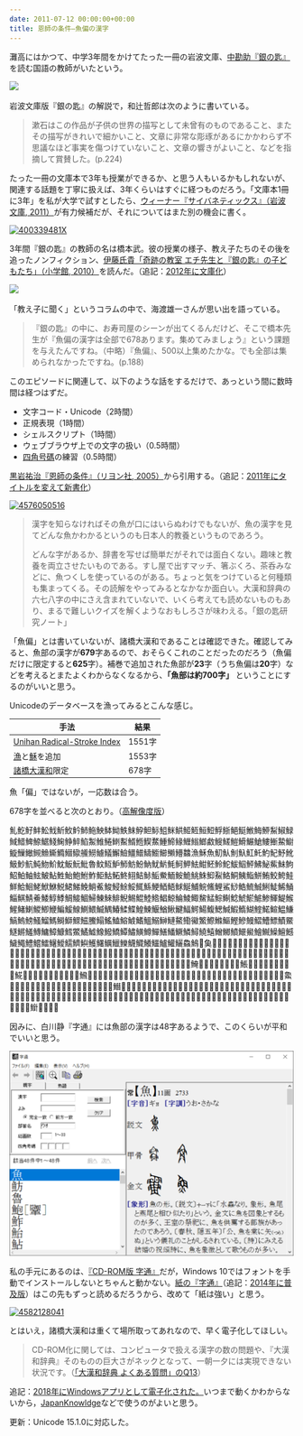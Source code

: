 ```yaml
---
date: 2011-07-12 00:00:00+00:00
title: 恩師の条件—魚偏の漢字
---
```


灘高にはかつて、中学3年間をかけてたった一冊の岩波文庫、[中勘助『銀の匙』](http://www.amazon.co.jp/exec/obidos/ASIN/4003105117)を読む国語の教師がいたという。

[![](http://ec2.images-amazon.com/images/I/5136JR5RNSL._SL160_.jpg)](http://www.amazon.co.jp/exec/obidos/ASIN/4003105117)

岩波文庫版『銀の匙』の解説で，和辻哲郎は次のように書いている。

> 漱石はこの作品が子供の世界の描写として未曾有のものであること、またその描写がきれいで細かいこと、文章に非常な彫琢があるにかかわらず不思議なほど事実を傷つけていないこと、文章の響きがよいこと、などを指摘して賞賛した。(p.224)

たった一冊の文庫本で3年も授業ができるか、と思う人もいるかもしれないが、関連する話題を丁寧に扱えば、3年くらいはすぐに経つものだろう。「文庫本1冊に3年」を私が大学で試すとしたら、[ウィーナー『サイバネティックス』（岩波文庫, 2011）](http://www.amazon.co.jp/exec/obidos/ASIN/400339481X)が有力候補だが、それについてはまた別の機会に書く。

[![400339481X](http://ecx.images-amazon.com/images/I/51DWuN12dfL._SL160_.jpg)](http://www.amazon.co.jp/exec/obidos/ASIN/400339481X)

3年間『銀の匙』の教師の名は橋本武。彼の授業の様子、教え子たちのその後を追ったノンフィクション、[伊藤氏貴「奇跡の教室 エチ先生と『銀の匙』の子どもたち」（小学館, 2010）](http://www.amazon.co.jp/exec/obidos/ASIN/4093881634)を読んだ。（追記：[2012年に文庫化](http://www.amazon.co.jp/gp/product/4094087737/)）

[![](http://ec2.images-amazon.com/images/I/51RsYf-pFJL._SL160_.jpg)](http://www.amazon.co.jp/exec/obidos/ASIN/4093881634)

「教え子に聞く」というコラムの中で、海渡雄一さんが思い出を語っている。

> 『銀の匙』の中に、お寿司屋のシーンが出てくるんだけど、そこで橋本先生が『魚偏の漢字は全部で678あります。集めてみましょう』という課題を与えたんですね。（中略）『魚偏』、500以上集めたかな。でも全部は集められなかったですね。(p.188)

このエピソードに関連して、以下のような話をするだけで、あっという間に数時間は経つはずだ。

- 文字コード・Unicode（2時間）
- 正規表現（1時間）
- シェルスクリプト（1時間）
- ウェブブラウザ上での文字の扱い（0.5時間）
- [四角号碼](http://www.unicode.org/reports/tr38/index.html#kFourCornerCode)の練習（0.5時間）

[黒岩祐治『恩師の条件』（リヨン社, 2005）](http://www.amazon.co.jp/exec/obidos/ASIN/4576050516/)から引用する。（追記：[2011年にタイトルを変えて新書化](http://www.amazon.co.jp/gp/product/4121503945/)）

[![4576050516](http://ec2.images-amazon.com/images/I/41E88D2B5FL._SL160_.jpg)](http://www.amazon.co.jp/exec/obidos/ASIN/4576050516/)

> 漢字を知らなければその魚が口にはいらぬわけでもないが、魚の漢字を見てどんな魚かわかるというのも日本人的教養というものであろう。
> 
> どんな字があるか、辞書を写せば簡単だがそれでは面白くない。趣味と教養を両立させたいものである。すし屋で出すマッチ、箸ぶくろ、茶呑みなどに、魚つくしを使っているのがある。ちょっと気をつけていると何種類も集まってくる。その読解をやってみるとなかなか面白い。大漢和辞典の六七八字の中にさえ含まれていないで、いくら考えても読めないものもあり、まるで難しいクイズを解くようなおもしろさが味わえる。「銀の匙研究ノート」

「魚偏」とは書いていないが、諸橋大漢和であることは確認できた。確認してみると、魚部の漢字が**679**字あるので、おそらくこれのことだったのだろう（魚偏だけに限定すると**625**字）。補巻で追加された魚部が**23**字（うち魚偏は**20**字）などを考えるとまたよくわからなくなるから、**「魚部は約700字」** ということにするのがいいと思う。

Unicodeのデータベースを漁ってみるとこんな感じ。

手法|結果
---|---
[Unihan Radical-Stroke Index](https://www.unicode.org/cgi-bin/UnihanRSIndex.pl?minstrokes=0&maxstrokes=100&submit=Submit&radical=195)|1551字
[漁](https://www.unicode.org/cgi-bin/GetUnihanData.pl?codepoint=6f01)と[穌](https://www.unicode.org/cgi-bin/GetUnihanData.pl?codepoint=7a4c)を追加|1553字
[諸橋大漢和](https://www.unicode.org/reports/tr38/index.html#kMorohashi)限定|678字

魚「偏」ではないが，一応数は合う。

678字を並べると次のとおり。（[高解像度版](https://gist.github.com/taroyabuki/5ea4b002f14c5a77da4569fdbd4b1cc6)）

&#x4C32;&#x4C34;&#x4C35;&#x4C37;&#x4C38;&#x4C39;&#x4C3A;&#x4C3B;&#x4C3C;&#x4C3D;&#x4C3F;&#x4C40;&#x4C41;&#x4C42;&#x4C43;&#x4C45;&#x4C46;&#x4C47;&#x4C48;&#x4C49;&#x4C4A;&#x4C4B;&#x4C4C;&#x4C4D;&#x4C4E;&#x4C4F;&#x4C50;&#x4C51;&#x4C52;&#x4C53;&#x4C54;&#x4C55;&#x4C56;&#x4C58;&#x4C59;&#x4C5A;&#x4C5B;&#x4C5C;&#x4C5D;&#x4C5E;&#x4C5F;&#x4C60;&#x4C61;&#x4C62;&#x4C63;&#x4C64;&#x4C65;&#x4C66;&#x4C67;&#x4C68;&#x4C6B;&#x4C6C;&#x4C6D;&#x4C6E;&#x4C6F;&#x4C70;&#x4C71;&#x4C72;&#x4C73;&#x4C75;&#x4C76;&#x4C77;&#x4C78;&#x4C79;&#x4C7A;&#x4C7B;&#x4C7C;&#x4C7D;&#x4C7E;&#x4C7F;&#x4C80;&#x4C81;&#x4C82;&#x4C83;&#x4C84;&#x4C85;&#x4C86;&#x4C89;&#x4C8A;&#x4C8B;&#x4C8C;&#x4C8D;&#x4C8F;&#x4C90;&#x4C91;&#x4C92;&#x4C93;&#x4C94;&#x4C95;&#x4C96;&#x4C97;&#x4C99;&#x4C9A;&#x4C9B;&#x4C9C;&#x6F01;&#x7A4C;&#x9B5A;&#x9B5B;&#x9B5C;&#x9B5D;&#x9B5E;&#x9B5F;&#x9B60;&#x9B61;&#x9B62;&#x9B63;&#x9B64;&#x9B65;&#x9B66;&#x9B67;&#x9B68;&#x9B69;&#x9B6A;&#x9B6B;&#x9B6C;&#x9B6D;&#x9B6E;&#x9B6F;&#x9B70;&#x9B71;&#x9B72;&#x9B73;&#x9B74;&#x9B75;&#x9B76;&#x9B77;&#x9B78;&#x9B79;&#x9B7A;&#x9B7B;&#x9B7C;&#x9B7D;&#x9B7E;&#x9B7F;&#x9B80;&#x9B81;&#x9B82;&#x9B83;&#x9B84;&#x9B85;&#x9B86;&#x9B87;&#x9B88;&#x9B89;&#x9B8A;&#x9B8B;&#x9B8C;&#x9B8D;&#x9B8E;&#x9B8F;&#x9B90;&#x9B91;&#x9B92;&#x9B93;&#x9B94;&#x9B95;&#x9B96;&#x9B97;&#x9B99;&#x9B9A;&#x9B9B;&#x9B9C;&#x9B9D;&#x9B9E;&#x9B9F;&#x9BA0;&#x9BA1;&#x9BA2;&#x9BA3;&#x9BA4;&#x9BA5;&#x9BA6;&#x9BA7;&#x9BA8;&#x9BA9;&#x9BAA;&#x9BAB;&#x9BAC;&#x9BAD;&#x9BAE;&#x9BAF;&#x9BB0;&#x9BB1;&#x9BB2;&#x9BB4;&#x9BB5;&#x9BB6;&#x9BB7;&#x9BB8;&#x9BB9;&#x9BBA;&#x9BBB;&#x9BBC;&#x9BBD;&#x9BBE;&#x9BBF;&#x9BC0;&#x9BC1;&#x9BC2;&#x9BC3;&#x9BC4;&#x9BC5;&#x9BC6;&#x9BC7;&#x9BC8;&#x9BC9;&#x9BCA;&#x9BCB;&#x9BCC;&#x9BCD;&#x9BCE;&#x9BCF;&#x9BD0;&#x9BD1;&#x9BD2;&#x9BD4;&#x9BD5;&#x9BD6;&#x9BD7;&#x9BD8;&#x9BD9;&#x9BDA;&#x9BDB;&#x9BDC;&#x9BDD;&#x9BDE;&#x9BDF;&#x9BE0;&#x9BE1;&#x9BE2;&#x9BE3;&#x9BE4;&#x9BE5;&#x9BE6;&#x9BE7;&#x9BE8;&#x9BE9;&#x9BEA;&#x9BEB;&#x9BEC;&#x9BED;&#x9BEE;&#x9BEF;&#x9BF0;&#x9BF1;&#x9BF2;&#x9BF3;&#x9BF5;&#x9BF6;&#x9BF7;&#x9BF8;&#x9BF9;&#x9BFA;&#x9BFB;&#x9BFC;&#x9BFD;&#x9BFE;&#x9BFF;&#x9C00;&#x9C01;&#x9C02;&#x9C03;&#x9C04;&#x9C05;&#x9C06;&#x9C07;&#x9C08;&#x9C09;&#x9C0A;&#x9C0B;&#x9C0C;&#x9C0D;&#x9C0E;&#x9C0F;&#x9C10;&#x9C11;&#x9C12;&#x9C13;&#x9C14;&#x9C15;&#x9C16;&#x9C17;&#x9C18;&#x9C19;&#x9C1A;&#x9C1B;&#x9C1C;&#x9C1D;&#x9C1E;&#x9C1F;&#x9C20;&#x9C21;&#x9C22;&#x9C23;&#x9C24;&#x9C25;&#x9C26;&#x9C27;&#x9C28;&#x9C29;&#x9C2A;&#x9C2B;&#x9C2C;&#x9C2D;&#x9C2E;&#x9C2F;&#x9C30;&#x9C31;&#x9C32;&#x9C33;&#x9C34;&#x9C35;&#x9C36;&#x9C37;&#x9C38;&#x9C39;&#x9C3A;&#x9C3B;&#x9C3C;&#x9C3D;&#x9C3E;&#x9C3F;&#x9C40;&#x9C41;&#x9C42;&#x9C43;&#x9C44;&#x9C45;&#x9C46;&#x9C47;&#x9C48;&#x9C49;&#x9C4A;&#x9C4B;&#x9C4C;&#x9C4D;&#x9C4E;&#x9C4F;&#x9C50;&#x9C51;&#x9C52;&#x9C53;&#x9C54;&#x9C55;&#x9C56;&#x9C57;&#x9C58;&#x9C59;&#x9C5A;&#x9C5B;&#x9C5C;&#x9C5D;&#x9C5E;&#x9C5F;&#x9C60;&#x9C61;&#x9C62;&#x9C63;&#x9C64;&#x9C65;&#x9C66;&#x9C67;&#x9C68;&#x9C69;&#x9C6A;&#x9C6B;&#x9C6C;&#x9C6D;&#x9C6E;&#x9C6F;&#x9C70;&#x9C71;&#x9C72;&#x9C73;&#x9C74;&#x9C75;&#x9C76;&#x9C77;&#x9C78;&#x9C79;&#x9C7A;&#x9C7B;&#x9DE0;&#x242F3;&#x29D4B;&#x29D4C;&#x29D4D;&#x29D4E;&#x29D4F;&#x29D50;&#x29D51;&#x29D54;&#x29D55;&#x29D56;&#x29D57;&#x29D5B;&#x29D60;&#x29D61;&#x29D62;&#x29D63;&#x29D64;&#x29D65;&#x29D66;&#x29D67;&#x29D68;&#x29D69;&#x29D6A;&#x29D6B;&#x29D6C;&#x29D6D;&#x29D6E;&#x29D6F;&#x29D70;&#x29D71;&#x29D76;&#x29D77;&#x29D79;&#x29D80;&#x29D81;&#x29D82;&#x29D83;&#x29D84;&#x29D85;&#x29D86;&#x29D87;&#x29D88;&#x29D89;&#x29D8A;&#x29D8B;&#x29D8E;&#x29D91;&#x29D96;&#x29D97;&#x29D9A;&#x29D9E;&#x29DA0;&#x29DA1;&#x29DA2;&#x29DA3;&#x29DA4;&#x29DA5;&#x29DA6;&#x29DA7;&#x29DA8;&#x29DA9;&#x29DAA;&#x29DAC;&#x29DAD;&#x29DAE;&#x29DAF;&#x29DB0;&#x29DB1;&#x29DBD;&#x29DBF;&#x29DC2;&#x29DC3;&#x29DCB;&#x29DCC;&#x29DCD;&#x29DCE;&#x29DCF;&#x29DD0;&#x29DD1;&#x29DD2;&#x29DD3;&#x29DD4;&#x29DD5;&#x29DD6;&#x29DD7;&#x29DD8;&#x29DD9;&#x29DDA;&#x29DE7;&#x29DEC;&#x29DF4;&#x29DF5;&#x29DF7;&#x29DF8;&#x29DF9;&#x29DFA;&#x29DFB;&#x29DFC;&#x29DFE;&#x29DFF;&#x29E00;&#x29E01;&#x29E02;&#x29E04;&#x29E05;&#x29E06;&#x29E07;&#x29E09;&#x29E0A;&#x29E0B;&#x29E0C;&#x29E0D;&#x29E0E;&#x29E10;&#x29E15;&#x29E16;&#x29E1F;&#x29E20;&#x29E25;&#x29E27;&#x29E28;&#x29E39;&#x29E3B;&#x29E3C;&#x29E3D;&#x29E3E;&#x29E3F;&#x29E40;&#x29E41;&#x29E42;&#x29E43;&#x29E44;&#x29E45;&#x29E46;&#x29E47;&#x29E48;&#x29E49;&#x29E4A;&#x29E4B;&#x29E4D;&#x29E4E;&#x29E4F;&#x29E50;&#x29E51;&#x29E52;&#x29E62;&#x29E65;&#x29E71;&#x29E72;&#x29E73;&#x29E74;&#x29E76;&#x29E77;&#x29E78;&#x29E7A;&#x29E7B;&#x29E7C;&#x29E7D;&#x29E7E;&#x29E7F;&#x29E80;&#x29E81;&#x29E82;&#x29E83;&#x29E84;&#x29E85;&#x29E86;&#x29E99;&#x29E9A;&#x29E9B;&#x29E9C;&#x29EAB;&#x29EAD;&#x29EAE;&#x29EAF;&#x29EB0;&#x29EB1;&#x29EB2;&#x29EB3;&#x29EB4;&#x29EB5;&#x29EB6;&#x29EB7;&#x29EB8;&#x29EB9;&#x29EBA;&#x29EBB;&#x29EBC;&#x29EBD;&#x29EC9;&#x29ECB;&#x29ECD;&#x29ED6;&#x29ED8;&#x29ED9;&#x29EDA;&#x29EDB;&#x29EDC;&#x29EDD;&#x29EDE;&#x29EDF;&#x29EE0;&#x29EE1;&#x29EE2;&#x29EE3;&#x29EE4;&#x29EE5;&#x29EE7;&#x29EE8;&#x29EF2;&#x29EF4;&#x29EF5;&#x29EF6;&#x29F02;&#x29F03;&#x29F04;&#x29F05;&#x29F06;&#x29F07;&#x29F08;&#x29F09;&#x29F0A;&#x29F0B;&#x29F0C;&#x29F0D;&#x29F0E;&#x29F0F;&#x29F10;&#x29F12;&#x29F18;&#x29F1C;&#x29F1D;&#x29F1E;&#x29F1F;&#x29F20;&#x29F21;&#x29F25;&#x29F26;&#x29F27;&#x29F28;&#x29F29;&#x29F2A;&#x29F2B;&#x29F2C;&#x29F2D;&#x29F2E;&#x29F34;&#x29F3B;&#x29F3C;&#x29F3D;&#x29F3F;&#x29F40;&#x29F41;&#x29F4C;&#x29F4D;&#x29F4E;&#x29F4F;&#x29F50;&#x29F53;&#x29F55;&#x29F58;&#x29F5A;&#x29F5B;&#x29F5C;&#x29F5D;&#x29F5E;&#x29F5F;&#x29F61;&#x29F63;&#x29F67;&#x29F68;&#x29F69;&#x29F6A;&#x29F6B;&#x29F6C;&#x29F70;&#x29F71;&#x29F73;&#x29F75;&#x29F76;&#x29F77;&#x2B652;&#x2B65A;&#x2B65E;&#x2B669;&#x2B672;&#x2B676;&#x2B684;&#x2B80D;&#x2CD4C;&#x2CD5D;&#x2CD6A;&#x2CD6B;

因みに、白川静『字通』には魚部の漢字は48字あるようで、このくらいが平和でいいと思う。

![CD-ROM版 字通の「ウオ」](/images/2011-07-12-fish-jistuu.png)

私の手元にあるのは、[『CD-ROM版 字通』](http://www.amazon.co.jp/exec/obidos/ASIN/B0000C85L9/)だが，Windows 10ではフォントを手動でインストールしないとちゃんと動かない。[紙の『字通』](http://www.amazon.co.jp/exec/obidos/ASIN/4582128041/)（追記：[2014年に普及版](http://www.amazon.co.jp/exec/obidos/ASIN/4582128157/)）はこの先もずっと読めるだろうから、改めて「紙は強い」と思う。

[![4582128041](http://ec2.images-amazon.com/images/I/51KJMD1D6ZL._SL160_.jpg)](http://www.amazon.co.jp/exec/obidos/ASIN/4582128041/)

とはいえ，諸橋大漢和は重くて場所取ってあれなので、早く電子化してほしい。

> CD-ROM化に関しては、コンピュータで扱える漢字の数の問題や、『大漢和辞典』そのものの巨大さがネックとなって、一朝一夕には実現できない状況です。（[「大漢和辞典 よくある質問」のQ13](https://web.archive.org/web/20150710152718/http://www.taishukan.co.jp:80/kanji/daikanwa_faq.html)）

追記：[2018年にWindowsアプリとして電子化された。](http://www.amazon.co.jp/exec/obidos/ASIN/4469790834/)いつまで動くかわからないから，[JapanKnowldge](https://japanknowledge.com/contents/daikanwa/)などで使うのがよいと思う。

更新：Unicode 15.1.0に対応した。
